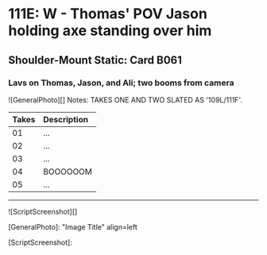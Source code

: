 # 111E: W - Thomas' POV Jason holding axe standing over him

## Shoulder-Mount Static: Card B061

### Lavs on Thomas, Jason, and Ali; two booms from camera

![GeneralPhoto][]
Notes: TAKES ONE AND TWO SLATED AS '109L/111F'.

| Takes | Description |
|:---|:----|
| 01 | ... |
| 02 | ... |
| 03 | ... |
| 04 |  BOOOOOOM |
| 05 | ... |

----

![ScriptScreenshot][]


[GeneralPhoto]:  "Image Title" align=left

[ScriptScreenshot]: 